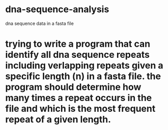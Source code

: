 # dna-sequence-analysis
dna sequence data in a fasta file
# trying to write a program that can identify all dna sequence repeats including verlapping repeats given a specific length (n) in a fasta file. the program should determine  how many times a repeat occurs in the file and which is the most frequent repeat of a given length.
